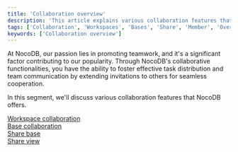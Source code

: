 ```yaml
---
title: 'Collaboration overview'
description: 'This article explains various collaboration features that NocoDB offers.'
tags: ['Collaboration', 'Workspaces', 'Bases', 'Share', 'Member', 'Overview']
keywords: ['Collaboration overview']
---
```


At NocoDB, our passion lies in promoting teamwork, and it's a significant factor contributing to our popularity. Through NocoDB's collaborative functionalities, you have the ability to foster effective task distribution and team communication by extending invitations to others for seamless cooperation.

In this segment, we'll discuss various collaboration features that NocoDB offers.

[Workspace collaboration](/collaboration/workspace-collaboration)  
[Base collaboration](/collaboration/base-collaboration)  
[Share base](/collaboration/share-base)  
[Share view](/collaboration/share-view)
